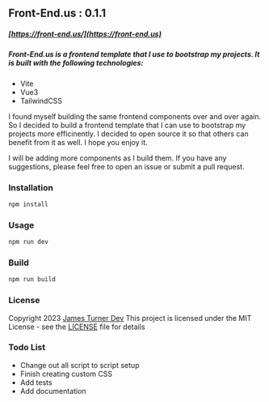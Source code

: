 ## Front-End.us   : 0.1.1
##### [https://front-end.us/](https://front-end.us)

##### Front-End.us is a frontend template that I use to bootstrap my projects.  It is built with the following technologies:

- Vite
- Vue3
- TailwindCSS

I found myself building the same frontend components over and over again. So I decided to build a frontend   template that I can use to bootstrap my projects more efficinently.  I decided to open source it so that others can benefit from it as well.  I hope you enjoy it.

I will be adding more components as I build them.  If you have any suggestions, please feel free to open an issue or submit a pull request.

### Installation

```bash
npm install
```

### Usage

```bash
npm run dev
```

### Build

```bash
npm run build
```

### License
Copyright 2023 [James Turner Dev](https://james-turner.dev)
This project is licensed under the MIT License - see the [LICENSE](LICENSE) file for details

### Todo List

- Change out all script to script setup
- Finish creating custom CSS
- Add tests
- Add documentation